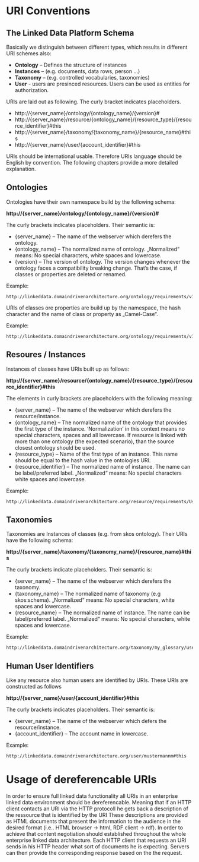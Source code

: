 # URI Conventions
## The Linked Data Platform Schema
Basically we distinguish between different types, which results in different URI schemes also:
* **Ontology** – Defines the structure of instances
* **Instances** – (e.g. documents, data rows, person ...)
* **Taxonomy** – (e.g. controlled vocabularies, taxonomies)
* **User** - users are presinced resources. Users can be used as entities for authorization.

URIs are laid out as following. The curly bracket indicates placeholders.
* http://{server_name}/ontology/{ontology_name}/{version}# 
* http://{server_name}/resource/{ontology_name}/{resource_type}/{resource_identifier}#this 
* http://{server_name}/taxonomy/{taxonomy_name}/{resource_name}#this
* http://{server_name}/user/{account_identifier}#this

URIs should be international usable. Therefore URIs language should be English by convention. The following chapters provide a more detailed explanation.

## Ontologies
Ontologies have their own namespace build by the following schema:

**http://{server_name}/ontology/{ontology_name}/{version}#**

The curly brackets indicates placeholders. Their semantic is:
* {server_name} – The name of the webserver which derefers the ontology.
* {ontology_name} – The normalized name of ontology. „Normalized“ means: No special characters, white spaces and lowercase.
* {version} – The version of ontology. The version changes whenever the ontology faces a compatibility breaking change. That’s the case, if classes or properties are deleted or renamed.

Example:
```url
http://linkeddata.domaindrivenarchitecture.org/ontology/requirements/v1#
```

URIs of classes ore properties are build up by the namespace, the hash character and the name of class or property as „Camel-Case“.

Example:
```url
http://linkeddata.domaindrivenarchitecture.org/ontology/requirements/v1#UseCase 
```

## Resoures / Instances
Instances of classes have URIs built up as follows:

**http://{server_name}/resource/{ontology_name}/{resource_type}/{resource_identifier}#this** 

The elements in curly brackets are placeholders with the following meaning: 
* {server_name} – The name of the webserver which derefers the resource/instance.
* {ontology_name} – The normalized name of the ontology that provides the first type of the instance. ‘Normalization’ in this context means no special characters, spaces and all lowercase. If resource is linked with more than one ontology (the expected scenario), than the source closest ontology should be used.
* {resource_type} – Name of the first type of an instance. This name should be equal to the hash value in the ontologies URI. 
* {resource_identifier} – The normalized name of instance. The name can be label/preferred label. „Normalized“ means: No special characters white spaces and lowercase.

Example:
```url
http://linkeddata.domaindrivenarchitecture.org/resource/requirements/UseCase/0012#this 
```

## Taxonomies
Taxonomies are Instances of classes (e.g. from skos ontology). Their URIs have the following schema:

**http://{server_name}/taxonomy/{taxonomy_name}/{resource_name}#this**

The curly brackets indicate placeholders. Their semantic is:
* {server_name} – The name of the webserver which derefers the taxonomy.
* {taxonomy_name} – The normalized name of taxonomy (e.g skos:schema). „Normalized“ means: No special characters, white spaces and lowercase.
* {resource_name} – The normalized name of instance. The name can be label/preferred label. „Normalized“ means: No special characters, white spaces and lowercase.

Example:
```url
http://linkeddata.domaindrivenarchitecture.org/taxonomy/my_glossary/usecase#this
```

## Human User Identifiers
Like any resource also human users are identified by URIs. These URIs are constructed as follows

**http://{server_name}/user/{account_identifier}#this**

The curly brackets indicates placeholders. Their semantic is:
* {server_name} – The name of the webserver which defers the resource/instance.
* {account_identifier} – The account name in lowercase.

Example:
```url
http://linkeddata.domaindrivenarchitecture.org/user/mustermannm#this
```

# Usage of dereferencable URIs 
In order to ensure full linked data functionality all URIs in an enterprise linked data environment should be dereferencable. Meaning that if an HTTP client contacts an URI via the HTTP protocoll he gets back a description of the ressource that is identified by the URI  These descriptions are provided as HTML documents that present the information to the audience in the desired format (i.e.. HTML browser -> html, RDF client -> rdf).
In order to achieve that content negotiation should established throughout the whole enterprise linked data architecture. Each HTTP client that requests an URI sends in his HTTP header what sort of documents he is expecting. Servers can then provide the corresponding response based on the the request.